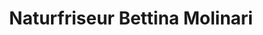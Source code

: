 ---
title: "Naturfriseur Bettina Molinari"
url: /berlin/naturfriseur-bettina-molinari/
shop: Friseur
---